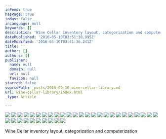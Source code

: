 ```yaml
---
inFeed: true
hasPage: true
inNav: false
inLanguage: null
keywords: []
description: 'Wine Cellar inventory layout, categorization and computerization'
datePublished: '2016-05-10T03:51:38.995Z'
dateModified: '2016-05-10T03:41:36.241Z'
title: ''
author: []
authors: []
publisher:
  name: null
  domain: null
  url: null
  favicon: null
starred: false
sourcePath: _posts/2016-05-10-wine-cellar-library.md
url: wine-cellar-library/index.html
_type: Article

---
```

![](https://the-grid-user-content.s3-us-west-2.amazonaws.com/772977e1-53b7-4f17-a560-bea4f03a1ade.jpg)
![](https://the-grid-user-content.s3-us-west-2.amazonaws.com/21c70591-4166-4d95-bc2e-db3077ce6860.jpg)
![](https://the-grid-user-content.s3-us-west-2.amazonaws.com/c5df006a-e22b-470b-9da8-a68b69f5cc73.jpg)
![](https://the-grid-user-content.s3-us-west-2.amazonaws.com/82aff7f1-afa8-4f8b-a0b4-c1ac802c40b4.jpg)
![](https://the-grid-user-content.s3-us-west-2.amazonaws.com/c24c4d65-fa93-425f-9a02-288ffbc16343.jpg)
![](https://the-grid-user-content.s3-us-west-2.amazonaws.com/1bf098ea-b2f8-4b4a-a251-2f004fff486b.jpg)
![](https://the-grid-user-content.s3-us-west-2.amazonaws.com/b44003b9-d9dd-4d08-8eae-5e2f0de6b4ea.jpg)
![](https://the-grid-user-content.s3-us-west-2.amazonaws.com/13f88fab-effe-40e9-a555-64c2c4242f4f.jpg)
![](https://the-grid-user-content.s3-us-west-2.amazonaws.com/956ab85e-8969-4cf2-b5ed-2b9da5e2feb9.jpg)
![](https://the-grid-user-content.s3-us-west-2.amazonaws.com/da2daf48-787b-436b-9fa6-e4779f320f1d.jpg)
![](https://the-grid-user-content.s3-us-west-2.amazonaws.com/fe9c3cbb-5936-44f6-89f1-7626bd7857c0.jpg)
![](https://the-grid-user-content.s3-us-west-2.amazonaws.com/99d439de-18d2-488a-9de3-47675d3722cb.jpg)
![](https://the-grid-user-content.s3-us-west-2.amazonaws.com/466643f0-dbd9-44c4-b14a-333f9e676009.jpg)
![](https://the-grid-user-content.s3-us-west-2.amazonaws.com/aa7f6ad4-e37d-4962-958a-094cf11759f5.jpg)
![](https://the-grid-user-content.s3-us-west-2.amazonaws.com/a3a1d091-bfc0-4a28-b11d-e42ef8588120.jpg)
![](https://the-grid-user-content.s3-us-west-2.amazonaws.com/2e85ad9e-e8fd-4a8e-b417-4a1cab5369fc.jpg)
![](https://the-grid-user-content.s3-us-west-2.amazonaws.com/e866cedb-081c-444f-a5e6-93164b8625bf.jpg)
![](https://the-grid-user-content.s3-us-west-2.amazonaws.com/3532ed0f-ee07-4c17-b037-64bee26bfc73.jpg)
![](https://the-grid-user-content.s3-us-west-2.amazonaws.com/64c4c391-3c5f-40aa-8887-c4dca1d5437d.jpg)
![](https://the-grid-user-content.s3-us-west-2.amazonaws.com/08088f9e-697b-4519-90b4-6948510a222d.jpg)
![](https://the-grid-user-content.s3-us-west-2.amazonaws.com/f904477d-a259-45f8-93ee-c73f6a41fcc2.jpg)
![](https://the-grid-user-content.s3-us-west-2.amazonaws.com/c4993bca-7906-477a-ba7a-ed680d3aa2fa.jpg)
![](https://the-grid-user-content.s3-us-west-2.amazonaws.com/92887b2a-1556-49b0-8b8b-b8f67bb692b9.jpg)
![](https://the-grid-user-content.s3-us-west-2.amazonaws.com/a18e761f-9bb5-42f6-bbf7-b48513af4ca9.jpg)
![](https://the-grid-user-content.s3-us-west-2.amazonaws.com/d7deca6a-56b1-4502-bd28-ff44cd674446.jpg)
![](https://the-grid-user-content.s3-us-west-2.amazonaws.com/32aa4735-3a5c-4c66-9e86-84e938dbef35.jpg)
![](https://the-grid-user-content.s3-us-west-2.amazonaws.com/88b82199-83b4-4793-a680-015b63597761.jpg)
![](https://the-grid-user-content.s3-us-west-2.amazonaws.com/0ca376be-8678-4ce9-9e09-67fdf99cae30.jpg)
![](https://the-grid-user-content.s3-us-west-2.amazonaws.com/bb147abd-286d-4c3f-8707-453f214bcc6f.jpg)
![](https://the-grid-user-content.s3-us-west-2.amazonaws.com/d1d2d7e9-0eb5-49e2-847f-0ae1b0fdb254.jpg)
![](https://the-grid-user-content.s3-us-west-2.amazonaws.com/6c1ca0b2-43c9-4e6f-ba0f-137e6cf4400d.jpg)
![](https://the-grid-user-content.s3-us-west-2.amazonaws.com/d93c4fa5-8aa8-4aee-8847-924c0412af1e.jpg)
![](https://the-grid-user-content.s3-us-west-2.amazonaws.com/c6009961-b7da-459d-a3da-2c9bb1ba27b5.jpg)
![](https://the-grid-user-content.s3-us-west-2.amazonaws.com/5548ad07-8221-4006-ad38-9cdae45d5d06.jpg)
![](https://the-grid-user-content.s3-us-west-2.amazonaws.com/bc8d66ee-5112-4568-8671-e98f2fa161b7.jpg)

Wine Cellar inventory layout, categorization and computerization